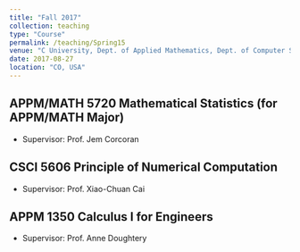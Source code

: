 ```yaml
---
title: "Fall 2017"
collection: teaching
type: "Course"
permalink: /teaching/Spring15
venue: "C University, Dept. of Applied Mathematics, Dept. of Computer Science"
date: 2017-08-27
location: "CO, USA"
---
```


APPM/MATH 5720 Mathematical Statistics (for APPM/MATH Major)
------
* Supervisor: Prof. Jem Corcoran

CSCI 5606 Principle of Numerical Computation
------
* Supervisor: Prof. Xiao-Chuan Cai

APPM 1350 Calculus I for Engineers
------
* Supervisor: Prof. Anne Doughtery


